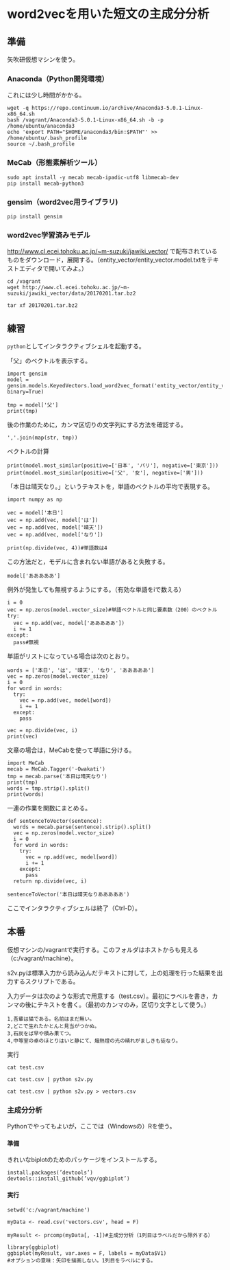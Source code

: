 # word2vecを用いた短文の主成分分析

## 準備

矢吹研仮想マシンを使う。

### Anaconda（Python開発環境）

これには少し時間がかかる。

```
wget -q https://repo.continuum.io/archive/Anaconda3-5.0.1-Linux-x86_64.sh
bash /vagrant/Anaconda3-5.0.1-Linux-x86_64.sh -b -p /home/ubuntu/anaconda3
echo 'export PATH="$HOME/anaconda3/bin:$PATH"' >> /home/ubuntu/.bash_profile
source ~/.bash_profile
```

### MeCab（形態素解析ツール）

```
sudo apt install -y mecab mecab-ipadic-utf8 libmecab-dev
pip install mecab-python3
```

### gensim（word2vec用ライブラリ)

```
pip install gensim
```

### word2vec学習済みモデル

http://www.cl.ecei.tohoku.ac.jp/~m-suzuki/jawiki_vector/ で配布されているものをダウンロード，展開する。（entity_vector/entity_vector.model.txtをテキストエディタで開いてみよ。）

```
cd /vagrant
wget http://www.cl.ecei.tohoku.ac.jp/~m-suzuki/jawiki_vector/data/20170201.tar.bz2

tar xf 20170201.tar.bz2
```

## 練習

`python`としてインタラクティブシェルを起動する。

「父」のベクトルを表示する。

```
import gensim
model = gensim.models.KeyedVectors.load_word2vec_format('entity_vector/entity_vector.model.bin', binary=True)

tmp = model['父']
print(tmp)
```

後の作業のために，カンマ区切りの文字列にする方法を確認する。

```
','.join(map(str, tmp))
```

ベクトルの計算

```
print(model.most_similar(positive=['日本', 'パリ'], negative=['東京']))
print(model.most_similar(positive=['父', '女'], negative=['男']))
```

「本日は晴天なり。」というテキストを，単語のベクトルの平均で表現する。

```
import numpy as np

vec = model['本日']
vec = np.add(vec, model['は'])
vec = np.add(vec, model['晴天'])
vec = np.add(vec, model['なり'])

print(np.divide(vec, 4))#単語数は4
```

この方法だと，モデルに含まれない単語があると失敗する。

```
model['あああああ']
```

例外が発生しても無視するようにする。（有効な単語をiで数える）

```
i = 0
vec = np.zeros(model.vector_size)#単語ベクトルと同じ要素数（200）のベクトル
try:
  vec = np.add(vec, model['あああああ'])
  i += 1
except:
  pass#無視
```

単語がリストになっている場合は次のとおり。

```
words = ['本日', 'は', '晴天', 'なり', 'あああああ']
vec = np.zeros(model.vector_size)
i = 0
for word in words:
  try:
    vec = np.add(vec, model[word])
    i += 1
  except:
    pass

vec = np.divide(vec, i)
print(vec)
```

文章の場合は，MeCabを使って単語に分ける。

```
import MeCab
mecab = MeCab.Tagger('-Owakati')
tmp = mecab.parse('本日は晴天なり')
print(tmp)
words = tmp.strip().split()
print(words)
```

一連の作業を関数にまとめる。

```
def sentenceToVector(sentence):
  words = mecab.parse(sentence).strip().split()
  vec = np.zeros(model.vector_size)
  i = 0
  for word in words:
    try:
      vec = np.add(vec, model[word])
      i += 1
    except:
      pass
  return np.divide(vec, i)

sentenceToVector('本日は晴天なりあああああ')
```

ここでインタラクティブシェルは終了（Ctrl-D）。

## 本番

仮想マシンの/vagrantで実行する。このフォルダはホストからも見える（c:/vagrant/machine）。

s2v.pyは標準入力から読み込んだテキストに対して，上の処理を行った結果を出力するスクリプトである。

入力データは次のような形式で用意する（test.csv）。最初にラベルを書き，カンマの後にテキストを書く。（最初のカンマのみ，区切り文字として使う。）

```
1,吾輩は猫である。名前はまだ無い。
2,どこで生れたかとんと見当がつかぬ。
3,石炭をば早や積み果てつ。
4,中等室の卓のほとりはいと静にて、熾熱燈の光の晴れがましきも徒なり。
```

実行

```
cat test.csv
```

```
cat test.csv | python s2v.py
```

```
cat test.csv | python s2v.py > vectors.csv
```

### 主成分分析

Pythonでやってもよいが，ここでは（Windowsの）Rを使う。

#### 準備

きれいなbiplotのためのパッケージをインストールする。

```
install.packages(’devtools’)
devtools::install_github(’vqv/ggbiplot’)
```

#### 実行

```
setwd('c:/vagrant/machine')

myData <- read.csv('vectors.csv', head = F)

myResult <- prcomp(myData[, -1])#主成分分析（1列目はラベルだから除外する）

library(ggbiplot)
ggbiplot(myResult, var.axes = F, labels = myData$V1)
#オプションの意味：矢印を描画しない。1列目をラベルにする。

